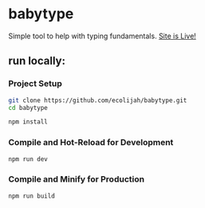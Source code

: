 # babytype

Simple tool to help with typing fundamentals.
[Site is Live!](https://babytype.xyz)


## run locally: 

### Project Setup

```sh
git clone https://github.com/ecolijah/babytype.git
cd babytype
```
```sh
npm install
```

### Compile and Hot-Reload for Development

```sh
npm run dev
```

### Compile and Minify for Production

```sh
npm run build
```

